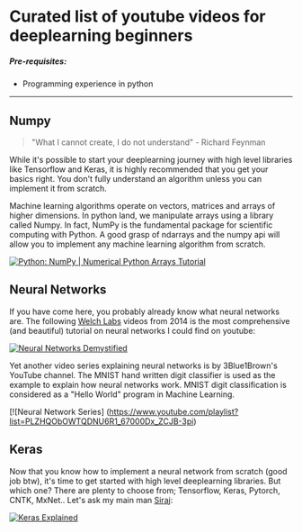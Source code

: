 # Curated list of youtube videos for deeplearning beginners

##### Pre-requisites:

* Programming experience in python

----


## Numpy


> "What I cannot create, I do not understand" - Richard Feynman

While it's possible to start your deeplearning journey with high level libraries like Tensorflow and Keras, it is highly recommended that you get your basics right. You don't fully understand an algorithm unless you can implement it from scratch.

Machine learning algorithms operate on vectors, matrices and arrays of higher dimensions. In python land, we manipulate arrays using a library called Numpy. In fact, NumPy is the fundamental package for scientific computing with Python. A good grasp of ndarrays and the numpy api will allow you to implement any machine learning algorithm from scratch.

[![Python: NumPy | Numerical Python Arrays Tutorial](http://img.youtube.com/vi/8Mpc9ukltVA/0.jpg)](http://www.youtube.com/watch?v=8Mpc9ukltVA "Python: NumPy | Numerical Python Arrays Tutorial")

## Neural Networks

If you have come here, you probably already know what neural networks are. The following [Welch Labs](http://www.welchlabs.com/) videos from 2014 is the most comprehensive (and beautiful) tutorial on neural networks I could find on youtube:

[![Neural Networks Demystified](http://img.youtube.com/vi/bxe2T-V8XRs/0.jpg)](https://www.youtube.com/watch?v=bxe2T-V8XRs&list=PLiaHhY2iBX9hdHaRr6b7XevZtgZRa1PoU "Neural Networks Demystified")

Yet another video series explaining neural networks is by 3Blue1Brown's YouTube channel. The MNIST hand written digit classifier is used as the example to explain how neural networks work. MNIST digit classification is considered as a "Hello World" program in Machine Learning.

[![Neural Network Series] (https://www.youtube.com/playlist?list=PLZHQObOWTQDNU6R1_67000Dx_ZCJB-3pi)

## Keras

Now that you know how to implement a neural network from scratch (good job btw), it's time to get started with high level deeplearning libraries. But which one? There are plenty to choose from; Tensorflow, Keras, Pytorch, CNTK, MxNet.. Let's ask my main man [Siraj](https://www.youtube.com/channel/UCWN3xxRkmTPmbKwht9FuE5A):

[![Keras Explained](http://img.youtube.com/vi/j_pJmXJwMLA/0.jpg)](http://www.youtube.com/watch?v=j_pJmXJwMLA "Keras Explained")
